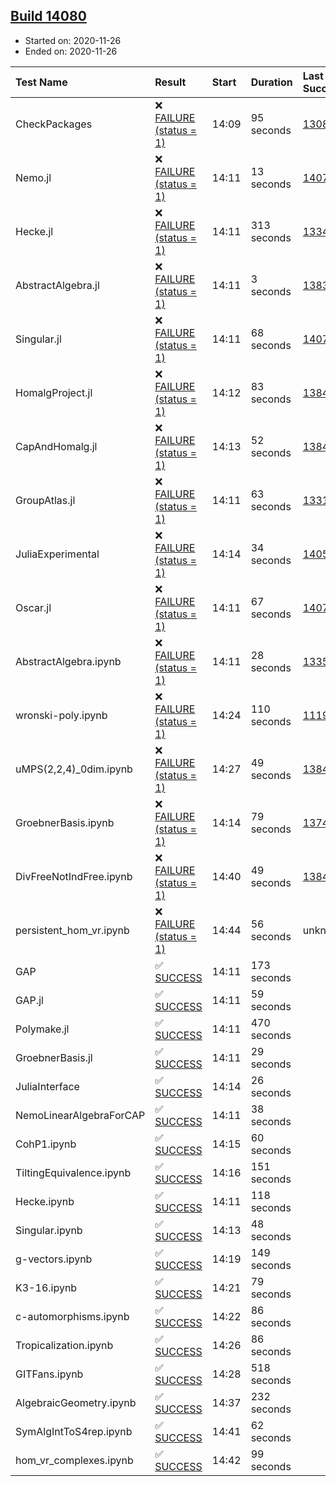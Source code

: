 ## [Build 14080](https://oscarci.mathematik.uni-kl.de/job/oscar/14080/)

* Started on: 2020-11-26
* Ended on: 2020-11-26

| Test Name    | Result | Start | Duration | Last Success | First Failure |
|:-------------|:-------|:------|:---------|:-------------|:--------------|
| CheckPackages | ❌ [FAILURE (status = 1)](https://oscarci.mathematik.uni-kl.de/job/oscar/14080/artifact/logs/build-14080/CheckPackages.log) | 14:09 | 95 seconds | [13085](https://oscarci.mathematik.uni-kl.de/job/oscar/13085/) | [13086](https://oscarci.mathematik.uni-kl.de/job/oscar/13086/) |
| Nemo.jl | ❌ [FAILURE (status = 1)](https://oscarci.mathematik.uni-kl.de/job/oscar/14080/artifact/logs/build-14080/Nemo.jl.log) | 14:11 | 13 seconds | [14078](https://oscarci.mathematik.uni-kl.de/job/oscar/14078/) | [14079](https://oscarci.mathematik.uni-kl.de/job/oscar/14079/) |
| Hecke.jl | ❌ [FAILURE (status = 1)](https://oscarci.mathematik.uni-kl.de/job/oscar/14080/artifact/logs/build-14080/Hecke.jl.log) | 14:11 | 313 seconds | [13341](https://oscarci.mathematik.uni-kl.de/job/oscar/13341/) | [13342](https://oscarci.mathematik.uni-kl.de/job/oscar/13342/) |
| AbstractAlgebra.jl | ❌ [FAILURE (status = 1)](https://oscarci.mathematik.uni-kl.de/job/oscar/14080/artifact/logs/build-14080/AbstractAlgebra.jl.log) | 14:11 | 3 seconds | [13837](https://oscarci.mathematik.uni-kl.de/job/oscar/13837/) | [13838](https://oscarci.mathematik.uni-kl.de/job/oscar/13838/) |
| Singular.jl | ❌ [FAILURE (status = 1)](https://oscarci.mathematik.uni-kl.de/job/oscar/14080/artifact/logs/build-14080/Singular.jl.log) | 14:11 | 68 seconds | [14078](https://oscarci.mathematik.uni-kl.de/job/oscar/14078/) | [14079](https://oscarci.mathematik.uni-kl.de/job/oscar/14079/) |
| HomalgProject.jl | ❌ [FAILURE (status = 1)](https://oscarci.mathematik.uni-kl.de/job/oscar/14080/artifact/logs/build-14080/HomalgProject.jl.log) | 14:12 | 83 seconds | [13845](https://oscarci.mathematik.uni-kl.de/job/oscar/13845/) | [13846](https://oscarci.mathematik.uni-kl.de/job/oscar/13846/) |
| CapAndHomalg.jl | ❌ [FAILURE (status = 1)](https://oscarci.mathematik.uni-kl.de/job/oscar/14080/artifact/logs/build-14080/CapAndHomalg.jl.log) | 14:13 | 52 seconds | [13845](https://oscarci.mathematik.uni-kl.de/job/oscar/13845/) | [13846](https://oscarci.mathematik.uni-kl.de/job/oscar/13846/) |
| GroupAtlas.jl | ❌ [FAILURE (status = 1)](https://oscarci.mathematik.uni-kl.de/job/oscar/14080/artifact/logs/build-14080/GroupAtlas.jl.log) | 14:11 | 63 seconds | [13311](https://oscarci.mathematik.uni-kl.de/job/oscar/13311/) | [13312](https://oscarci.mathematik.uni-kl.de/job/oscar/13312/) |
| JuliaExperimental | ❌ [FAILURE (status = 1)](https://oscarci.mathematik.uni-kl.de/job/oscar/14080/artifact/logs/build-14080/JuliaExperimental.log) | 14:14 | 34 seconds | [14052](https://oscarci.mathematik.uni-kl.de/job/oscar/14052/) | [14053](https://oscarci.mathematik.uni-kl.de/job/oscar/14053/) |
| Oscar.jl | ❌ [FAILURE (status = 1)](https://oscarci.mathematik.uni-kl.de/job/oscar/14080/artifact/logs/build-14080/Oscar.jl.log) | 14:11 | 67 seconds | [14078](https://oscarci.mathematik.uni-kl.de/job/oscar/14078/) | [14079](https://oscarci.mathematik.uni-kl.de/job/oscar/14079/) |
| AbstractAlgebra.ipynb | ❌ [FAILURE (status = 1)](https://oscarci.mathematik.uni-kl.de/job/oscar/14080/artifact/logs/build-14080/AbstractAlgebra.ipynb.log) | 14:11 | 28 seconds | [13355](https://oscarci.mathematik.uni-kl.de/job/oscar/13355/) | [13356](https://oscarci.mathematik.uni-kl.de/job/oscar/13356/) |
| wronski-poly.ipynb | ❌ [FAILURE (status = 1)](https://oscarci.mathematik.uni-kl.de/job/oscar/14080/artifact/logs/build-14080/wronski-poly.ipynb.log) | 14:24 | 110 seconds | [11192](https://oscarci.mathematik.uni-kl.de/job/oscar/11192/) | [11193](https://oscarci.mathematik.uni-kl.de/job/oscar/11193/) |
| uMPS(2,2,4)_0dim.ipynb | ❌ [FAILURE (status = 1)](https://oscarci.mathematik.uni-kl.de/job/oscar/14080/artifact/logs/build-14080/uMPS-2-2-4-_0dim.ipynb.log) | 14:27 | 49 seconds | [13841](https://oscarci.mathematik.uni-kl.de/job/oscar/13841/) | [13842](https://oscarci.mathematik.uni-kl.de/job/oscar/13842/) |
| GroebnerBasis.ipynb | ❌ [FAILURE (status = 1)](https://oscarci.mathematik.uni-kl.de/job/oscar/14080/artifact/logs/build-14080/GroebnerBasis.ipynb.log) | 14:14 | 79 seconds | [13748](https://oscarci.mathematik.uni-kl.de/job/oscar/13748/) | [13749](https://oscarci.mathematik.uni-kl.de/job/oscar/13749/) |
| DivFreeNotIndFree.ipynb | ❌ [FAILURE (status = 1)](https://oscarci.mathematik.uni-kl.de/job/oscar/14080/artifact/logs/build-14080/DivFreeNotIndFree.ipynb.log) | 14:40 | 49 seconds | [13845](https://oscarci.mathematik.uni-kl.de/job/oscar/13845/) | [13846](https://oscarci.mathematik.uni-kl.de/job/oscar/13846/) |
| persistent_hom_vr.ipynb | ❌ [FAILURE (status = 1)](https://oscarci.mathematik.uni-kl.de/job/oscar/14080/artifact/logs/build-14080/persistent_hom_vr.ipynb.log) | 14:44 | 56 seconds | unknown | unknown |
| GAP | ✅ [SUCCESS](https://oscarci.mathematik.uni-kl.de/job/oscar/14080/artifact/logs/build-14080/GAP.log) | 14:11 | 173 seconds |  |  |
| GAP.jl | ✅ [SUCCESS](https://oscarci.mathematik.uni-kl.de/job/oscar/14080/artifact/logs/build-14080/GAP.jl.log) | 14:11 | 59 seconds |  |  |
| Polymake.jl | ✅ [SUCCESS](https://oscarci.mathematik.uni-kl.de/job/oscar/14080/artifact/logs/build-14080/Polymake.jl.log) | 14:11 | 470 seconds |  |  |
| GroebnerBasis.jl | ✅ [SUCCESS](https://oscarci.mathematik.uni-kl.de/job/oscar/14080/artifact/logs/build-14080/GroebnerBasis.jl.log) | 14:11 | 29 seconds |  |  |
| JuliaInterface | ✅ [SUCCESS](https://oscarci.mathematik.uni-kl.de/job/oscar/14080/artifact/logs/build-14080/JuliaInterface.log) | 14:14 | 26 seconds |  |  |
| NemoLinearAlgebraForCAP | ✅ [SUCCESS](https://oscarci.mathematik.uni-kl.de/job/oscar/14080/artifact/logs/build-14080/NemoLinearAlgebraForCAP.log) | 14:11 | 38 seconds |  |  |
| CohP1.ipynb | ✅ [SUCCESS](https://oscarci.mathematik.uni-kl.de/job/oscar/14080/artifact/logs/build-14080/CohP1.ipynb.log) | 14:15 | 60 seconds |  |  |
| TiltingEquivalence.ipynb | ✅ [SUCCESS](https://oscarci.mathematik.uni-kl.de/job/oscar/14080/artifact/logs/build-14080/TiltingEquivalence.ipynb.log) | 14:16 | 151 seconds |  |  |
| Hecke.ipynb | ✅ [SUCCESS](https://oscarci.mathematik.uni-kl.de/job/oscar/14080/artifact/logs/build-14080/Hecke.ipynb.log) | 14:11 | 118 seconds |  |  |
| Singular.ipynb | ✅ [SUCCESS](https://oscarci.mathematik.uni-kl.de/job/oscar/14080/artifact/logs/build-14080/Singular.ipynb.log) | 14:13 | 48 seconds |  |  |
| g-vectors.ipynb | ✅ [SUCCESS](https://oscarci.mathematik.uni-kl.de/job/oscar/14080/artifact/logs/build-14080/g-vectors.ipynb.log) | 14:19 | 149 seconds |  |  |
| K3-16.ipynb | ✅ [SUCCESS](https://oscarci.mathematik.uni-kl.de/job/oscar/14080/artifact/logs/build-14080/K3-16.ipynb.log) | 14:21 | 79 seconds |  |  |
| c-automorphisms.ipynb | ✅ [SUCCESS](https://oscarci.mathematik.uni-kl.de/job/oscar/14080/artifact/logs/build-14080/c-automorphisms.ipynb.log) | 14:22 | 86 seconds |  |  |
| Tropicalization.ipynb | ✅ [SUCCESS](https://oscarci.mathematik.uni-kl.de/job/oscar/14080/artifact/logs/build-14080/Tropicalization.ipynb.log) | 14:26 | 86 seconds |  |  |
| GITFans.ipynb | ✅ [SUCCESS](https://oscarci.mathematik.uni-kl.de/job/oscar/14080/artifact/logs/build-14080/GITFans.ipynb.log) | 14:28 | 518 seconds |  |  |
| AlgebraicGeometry.ipynb | ✅ [SUCCESS](https://oscarci.mathematik.uni-kl.de/job/oscar/14080/artifact/logs/build-14080/AlgebraicGeometry.ipynb.log) | 14:37 | 232 seconds |  |  |
| SymAlgIntToS4rep.ipynb | ✅ [SUCCESS](https://oscarci.mathematik.uni-kl.de/job/oscar/14080/artifact/logs/build-14080/SymAlgIntToS4rep.ipynb.log) | 14:41 | 62 seconds |  |  |
| hom_vr_complexes.ipynb | ✅ [SUCCESS](https://oscarci.mathematik.uni-kl.de/job/oscar/14080/artifact/logs/build-14080/hom_vr_complexes.ipynb.log) | 14:42 | 99 seconds |  |  |
